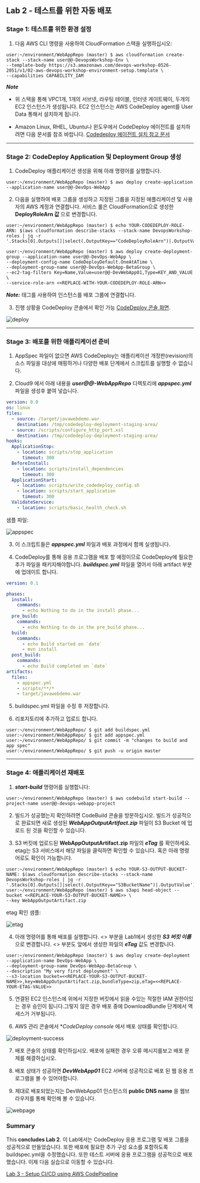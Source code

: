 
## Lab 2 - 테스트를 위한 자동 배포

### Stage 1: 테스트를 위한 환경 설정

1. 다음 AWS CLI 명령을 사용하여 CloudFormation 스택을 실행하십시오:

```console
user:~/environment/WebAppRepo (master) $ aws cloudformation create-stack --stack-name user@@-DevopsWorkshop-Env \
--template-body https://s3.amazonaws.com/devops-workshop-0526-2051/v1/02-aws-devops-workshop-environment-setup.template \
--capabilities CAPABILITY_IAM
```

**_Note_**
  - 위 스택을 통해 VPC1개, 1개의 서브넷, 라우팅 테이블, 인터넷 게이트웨이, 두개의 EC2 인스턴스가 생성됩니다. EC2 인스턴스는 AWS CodeDeploy agent를 User Data 통해서 설치하게 됩니다.

  - Amazon Linux, RHEL, Ubuntu나 윈도우에서 CodeDeploy 에이전트를 설치하려면 다음 문서를 참조 바랍니다. [Codedeploy 에이전트 설치 참고 문서](http://docs.aws.amazon.com/codedeploy/latest/userguide/codedeploy-agent-operations-install.html) 
 
***

### Stage 2: CodeDeploy Application 및 Deployment Group 생성

1. CodeDeploy 애플리케이션 생성을 위해 아래 명령어를 실행합니다.

```console
user:~/environment/WebAppRepo (master) $ aws deploy create-application --application-name user@@-DevOps-WebApp
```

2. 다음을 실행하여 배포 그룹을 생성하고 지정된 그룹을 지정된 애플리케이션 및 사용자의 AWS 계정과 연결합니다. 서비스 롤은 CloudFormation으로 생성한 **DeployRoleArn 값** 으로 변경합니다.

```console
user:~/environment/WebAppRepo (master) $ echo YOUR-CODEDEPLOY-ROLE-ARN: $(aws cloudformation describe-stacks --stack-name DevopsWorkshop-roles | jq -r '.Stacks[0].Outputs[]|select(.OutputKey=="CodeDeployRoleArn")|.OutputValue')

user:~/environment/WebAppRepo (master) $ aws deploy create-deployment-group --application-name user@@-DevOps-WebApp \
--deployment-config-name CodeDeployDefault.OneAtATime \
--deployment-group-name user@@-DevOps-WebApp-BetaGroup \
--ec2-tag-filters Key=Name,Value=user@@-DevWebApp01,Type=KEY_AND_VALUE \
--service-role-arn <<REPLACE-WITH-YOUR-CODEDEPLOY-ROLE-ARN>>
```

**_Note:_** 태그를 사용하여 인스턴스를 배포 그룹에 연결합니다.

3. 진행 상황을 CodeDeploy 콘솔에서 확인 가능 [CodeDeploy 콘솔 화면](https://console.aws.amazon.com/codedeploy/home).

![deploy](./img/Lab2-CodeDeploy-Success.png)

***

### Stage 3: 배포를 위한 애플리케이션 준비

1. AppSpec 파일이 없으면 AWS CodeDeploy는 애플리케이션 개정판(revision)의 소스 파일을 대상에 매핑하거나 다양한 배포 단계에서 스크립트를 실행할 수 없습니다.

2. Cloud9 에서 아래 내용을 **_user@@-WebAppRepo_** 디렉토리에 **_appspec.yml_** 파일을 생성후 붙여 넣습니다. 

```yml
version: 0.0
os: linux
files:
  - source: /target/javawebdemo.war
    destination: /tmp/codedeploy-deployment-staging-area/
  - source: /scripts/configure_http_port.xsl
    destination: /tmp/codedeploy-deployment-staging-area/
hooks:
  ApplicationStop:
    - location: scripts/stop_application
      timeout: 300
  BeforeInstall:
    - location: scripts/install_dependencies
      timeout: 300
  ApplicationStart:
    - location: scripts/write_codedeploy_config.sh
    - location: scripts/start_application
      timeout: 300
  ValidateService:
    - location: scripts/basic_health_check.sh

```

샘플 파일:

![appspec](./img/app-spec.png)

3. 이 스크립트들은 **_appspec.yml_** 파일과 배포 과정에서 함께 실생됩니다.

4. CodeDeploy를 통해 응용 프로그램을 배포 할 예정이므로 CodeDeploy에 필요한 추가 파일을 패키지해야합니다.
 **_buildspec.yml_** 파일을 열어서 아래 artifact 부분에 업데이트 합니다.

```yml
version: 0.1

phases:
  install:
    commands:
      - echo Nothing to do in the install phase...
  pre_build:
    commands:
      - echo Nothing to do in the pre_build phase...
  build:
    commands:
      - echo Build started on `date`
      - mvn install
  post_build:
    commands:
      - echo Build completed on `date`
artifacts:
  files:
    - appspec.yml
    - scripts/**/*
    - target/javawebdemo.war

```

5. buildspec.yml 파일을 수정 후 저장합니다.

6. 리포지토리에 추가하고 업로드 합니다.

```console
user:~/environment/WebAppRepo/ $ git add buildspec.yml
user:~/environment/WebAppRepo/ $ git add appspec.yml
user:~/environment/WebAppRepo/ $ git commit -m "changes to build and app spec"
user:~/environment/WebAppRepo/ $ git push -u origin master

```

***

### Stage 4: 애플리케이션 재배포

1. **_start-build_** 명령어를 실행합니다:

```console
user:~/environment/WebAppRepo (master) $ aws codebuild start-build --project-name user@@-devops-webapp-project
```

2. 빌드가 성공했는지 확인하려면 CodeBuild 콘솔을 방문하십시오. 빌드가 성공적으로 완료되면 새로 생성된 **_WebAppOutputArtifact.zip_** 파일이 S3 Bucket 에 업로드 된 것을 확인할 수 있습니다.

3. S3 버킷에 업로드된 **WebAppOutputArtifact.zip** 파일의 **_eTag_** 를 확인하세요. etag는 S3 서비스에서 해당 파일을 클릭하면 확인할 수 있습니다. 혹은 아래 명령어로도 확인이 가능합니다.

```console
user:~/environment/WebAppRepo (master) $ echo YOUR-S3-OUTPUT-BUCKET-NAME: $(aws cloudformation describe-stacks --stack-name DevopsWorkshop-roles | jq -r '.Stacks[0].Outputs[]|select(.OutputKey=="S3BucketName")|.OutputValue')
user:~/environment/WebAppRepo (master) $ aws s3api head-object --bucket <<REPLACE-YOUR-S3-OUTPUT-BUCKET-NAME>> \
--key WebAppOutputArtifact.zip

```

etag 확인 샘플:

![etag](./img/etag.png)

4. 아래 명령어를 통해 배포를 실행합니다. <<REPLACE-YOUR-S3-OUTPUT-BUCKET-NAME>> 부분을 Lab1에서 생성한 **_S3 버킷 이름_** 으로 변경합니다.  <<REPLACE-YOUR-ETAG-VALUE>> 부분도 앞에서 생성한 파일의 **_eTag_** 값도 변경합니다.

```console
user:~/environment/WebAppRepo (master) $ aws deploy create-deployment --application-name DevOps-WebApp \
--deployment-group-name DevOps-WebApp-BetaGroup \
--description "My very first deployment" \
--s3-location bucket=<<REPLACE-YOUR-S3-OUTPUT-BUCKET-NAME>>,key=WebAppOutputArtifact.zip,bundleType=zip,eTag=<<REPLACE-YOUR-ETAG-VALUE>>
```

5. 연결된 EC2 인스턴스에 위에서 지정한 버킷에서 읽을 수있는 적절한 IAM 권한이있는 경우 승인이 됩니다.그렇지 않은 경우 배포 중에 DownloadBundle 단계에서 액세스가 거부됩니다.

6. AWS 관리 콘솔에서 **CodeDeploy console* 에서 배포 상태를 확인합니다.

![deployment-success](./img/Lab2-CodeDeploy-deploymentSuccess.png)

7. 배포 콘솔의 상태를 확인하십시오. 배포에 실패한 경우 오류 메시지를보고 배포 문제를 해결하십시오.

8. 배포 상태가 성공하면  **_DevWebApp01_** EC2 서버에 성공적으로 배포 된 웹 응용 프로그램을 볼 수 있어야합니다.

9. 제대로 배포되었는지는 DevWebApp01 인스턴스의 **public DNS name** 을 웹브라우저를 통해 확인해 볼 수 있습니다.

![webpage](./img/webpage-success.png)

### Summary

This **concludes Lab 2**.  이 Lab에서는 CodeDeploy 응용 프로그램 및 배포 그룹을 성공적으로 만들었습니다. 또한 배포에 필요한 추가 구성 요소를 포함하도록 buildspec.yml을 수정했습니다. 또한 테스트 서버에 응용 프로그램을 성공적으로 배포했습니다. 이제 다음 실습으로 이동할 수 있습니다.

[Lab 3 - Setup CI/CD using AWS CodePipeline](3_Lab3.md)
